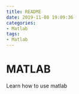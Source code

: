 ```yaml
---
title: README
date: 2019-11-08 19:09:36
categories:
- Matlab
tags:
- Matlab
---
```


# MATLAB  
Learn how to use matlab

